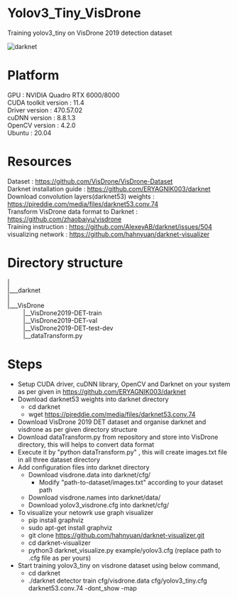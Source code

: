 # Yolov3_Tiny_VisDrone
Training yolov3_tiny on VisDrone 2019 detection dataset

![darknet](https://user-images.githubusercontent.com/13064391/225038398-377a31a8-5cb1-4cf0-8379-64ce17016774.png)

# Platform
GPU : NVIDIA Quadro RTX 6000/8000<br>
CUDA toolkit version : 11.4<br>
Driver version : 470.57.02<br>
cuDNN version : 8.8.1.3<br>
OpenCV version : 4.2.0 <br>
Ubuntu : 20.04 <br>

# Resources 
Dataset : https://github.com/VisDrone/VisDrone-Dataset <br>
Darknet installation guide : https://github.com/ERYAGNIK003/darknet <br>
Download convolution layers(darknet53) weights : https://pjreddie.com/media/files/darknet53.conv.74 <br>
Transform VisDrone data format to Darknet : https://github.com/zhaobaiyu/visdrone <br>
Training instruction : https://github.com/AlexeyAB/darknet/issues/504 <br>
visualizing network : https://github.com/hahnyuan/darknet-visualizer <br>

# Directory structure
|<br>
|___darknet<br>
|<br>
|___VisDrone<br>
&nbsp; &nbsp; &nbsp;&nbsp;&nbsp;&nbsp;    |__VisDrone2019-DET-train<br>
&nbsp; &nbsp; &nbsp;&nbsp;&nbsp;&nbsp;    |__VisDrone2019-DET-val<br>
&nbsp; &nbsp; &nbsp;&nbsp;&nbsp;&nbsp;    |__VisDrone2019-DET-test-dev<br>
&nbsp; &nbsp; &nbsp;&nbsp;&nbsp;&nbsp;    |__dataTransform.py<br>
    
# Steps
- Setup CUDA driver, cuDNN library, OpenCV and Darknet on your system as per given in  https://github.com/ERYAGNIK003/darknet <br>
- Download darknet53 weights into darknet directory
  - cd darknet
  - wget https://pjreddie.com/media/files/darknet53.conv.74
- Download VisDrone 2019 DET dataset and organise darknet and visdrone as per given directory structure
- Download dataTransform.py from repository and store into VisDrone directory, this will helps to convert data format
- Execute it by "python dataTransform.py" , this will create images.txt file in all three dataset directory
- Add configuration files into darknet directory
  - Download visdrone.data into darknet/cfg/
    - Modify "path-to-dataset/images.txt" according to your dataset path
  - Download visdrone.names into darknet/data/
  - Download yolov3_visdrone.cfg into darknet/cfg/
- To visualize your netowrk use graph visualizer
  - pip install graphviz
  - sudo apt-get install graphviz
  - git clone https://github.com/hahnyuan/darknet-visualizer.git
  - cd darknet-visualizer
  - python3 darknet_visualize.py example/yolov3.cfg (replace path to .cfg file as per yours)
- Start training yolov3_tiny on visdrone dataset using below command,
  - cd darknet
  - ./darknet detector train cfg/visdrone.data cfg/yolov3_tiny.cfg darknet53.conv.74 -dont_show -map
